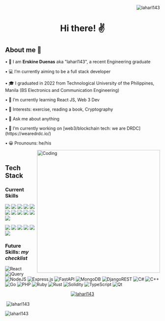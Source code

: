 <p align="right"> <img src="https://komarev.com/ghpvc/?username=laharl143&label=Profile%20views&color=0e75b6&style=flat" alt="laharl143" /> </p>
<h1 align="center">Hi there! ✌</h1>



<h2>About me 👦</h2>
<p>• 👀 I am <strong>Erskine Duenas</strong> aka "laharl143", a recent Engineering graduate </p>
<p>• 💻 I’m currently aiming to be a full stack developer </p>
<p>• 🎓 I graduated in 2022 from Technological University of the Philippines, Manila (BS Electronics and Communication Engineering)</p>
<p>• 🌱 I’m currently learning React JS, Web 3 Dev</p>
<p>• 💞️ Interests: exercise, reading a book, Cryptography</p>
<p>• 💬 Ask me about anything</p>
<p>• 🔭 I’m currently working on [web3/blockchain tech: we are DRDC](https://wearedrdc.io/)
<p>• 😀 Prounouns: he/his</p>

<img align="right" alt="Coding" width="400" src="https://media1.giphy.com/media/5eLDrEaRGHegx2FeF2/giphy.gif?cid=ecf05e47wp91l6wds6rlx7p3674si5t3x4a1s3vo6j9nqnbe&rid=giphy.gif&ct=s">
<!---
laharl143/laharl143 is a ✨ special ✨ repository because its `README.md` (this file) appears on your GitHub profile.
You can click the Preview link to take a look at your changes.
--->
<br>
<h2>Tech Stack</h2>
<h3>Current Skills</h3>

<p align="left">

<img src="https://img.shields.io/badge/html5-%23E34F26.svg?style=for-the-badge&logo=html5&logoColor=white"> 
<img src="https://img.shields.io/badge/css3-%231572B6.svg?style=for-the-badge&logo=css3&logoColor=white">  
<img src="https://img.shields.io/badge/bootstrap-%23563D7C.svg?style=for-the-badge&logo=bootstrap&logoColor=white"> 
<img src="https://img.shields.io/badge/github-%23121011.svg?style=for-the-badge&logo=github&logoColor=white"> 
<img src="https://img.shields.io/badge/git-%23F05033.svg?style=for-the-badge&logo=git&logoColor=white"> 
<img src="https://img.shields.io/badge/gitlab-%23181717.svg?style=for-the-badge&logo=gitlab&logoColor=white"> 
<img src="https://img.shields.io/badge/mysql-%2300f.svg?style=for-the-badge&logo=mysql&logoColor=white"> 
<img src="https://img.shields.io/badge/javascript-%23323330.svg?style=for-the-badge&logo=javascript&logoColor=%23F7DF1E"> 
<img src="https://img.shields.io/badge/OCTAVE-darkblue?style=for-the-badge&logo=octave&logoColor=fcd683"> 
<img src="https://img.shields.io/badge/python-3670A0?style=for-the-badge&logo=python&logoColor=ffdd54"> 
<img src="https://img.shields.io/badge/Visual%20Studio%20Code-0078d7.svg?style=for-the-badge&logo=visual-studio-code&logoColor=white"> 
</p>

<p align="left">
<img src="https://img.shields.io/badge/adobe-%23FF0000.svg?style=for-the-badge&logo=adobe&logoColor=white"> 
<img src="https://img.shields.io/badge/adobe%20photoshop-%2331A8FF.svg?style=for-the-badge&logo=adobe%20photoshop&logoColor=white"> 
<img src="https://img.shields.io/badge/Adobe%20After%20Effects-9999FF.svg?style=for-the-badge&logo=Adobe%20After%20Effects&logoColor=white"> 
<img src="https://img.shields.io/badge/adobe%20illustrator-%23FF9A00.svg?style=for-the-badge&logo=adobe%20illustrator&logoColor=white"> 
<img src="https://img.shields.io/badge/Adobe%20Lightroom-31A8FF.svg?style=for-the-badge&logo=Adobe%20Lightroom&logoColor=white"> 
<img src="https://img.shields.io/badge/Adobe%20Premiere%20Pro-9999FF.svg?style=for-the-badge&logo=Adobe%20Premiere%20Pro&logoColor=white"> 
  
</p>


<h3>Future Skills: <em>my checklist</em></h3>

<p align="left">

![React](https://img.shields.io/badge/react-%2320232a.svg?style=for-the-badge&logo=react&logoColor=%2361DAFB)
![jQuery](https://img.shields.io/badge/jquery-%230769AD.svg?style=for-the-badge&logo=jquery&logoColor=white)
![NodeJS](https://img.shields.io/badge/node.js-6DA55F?style=for-the-badge&logo=node.js&logoColor=white)
![Express.js](https://img.shields.io/badge/express.js-%23404d59.svg?style=for-the-badge&logo=express&logoColor=%2361DAFB)
![FastAPI](https://img.shields.io/badge/FastAPI-005571?style=for-the-badge&logo=fastapi)
![MongoDB](https://img.shields.io/badge/MongoDB-%234ea94b.svg?style=for-the-badge&logo=mongodb&logoColor=white)
![DjangoREST](https://img.shields.io/badge/DJANGO-REST-ff1709?style=for-the-badge&logo=django&logoColor=white&color=ff1709&labelColor=gray)
![C#](https://img.shields.io/badge/c%23-%23239120.svg?style=for-the-badge&logo=c-sharp&logoColor=white)
![C++](https://img.shields.io/badge/c++-%2300599C.svg?style=for-the-badge&logo=c%2B%2B&logoColor=white)
![Go](https://img.shields.io/badge/go-%2300ADD8.svg?style=for-the-badge&logo=go&logoColor=white)
![PHP](https://img.shields.io/badge/php-%23777BB4.svg?style=for-the-badge&logo=php&logoColor=white)
![Ruby](https://img.shields.io/badge/ruby-%23CC342D.svg?style=for-the-badge&logo=ruby&logoColor=white)
![Rust](https://img.shields.io/badge/rust-%23000000.svg?style=for-the-badge&logo=rust&logoColor=white)
![Solidity](https://img.shields.io/badge/Solidity-%23363636.svg?style=for-the-badge&logo=solidity&logoColor=white)
![TypeScript](https://img.shields.io/badge/typescript-%23007ACC.svg?style=for-the-badge&logo=typescript&logoColor=white)
![Qt](https://img.shields.io/badge/Qt-%23217346.svg?style=for-the-badge&logo=Qt&logoColor=white)

</p>



<p align="center"> <a href="https://github.com/ryo-ma/github-profile-trophy"><img src="https://github-profile-trophy.vercel.app/?username=laharl143" alt="laharl143" /></a> </p>





<!--
<p><img align="right" src="https://github-readme-stats.vercel.app/api/top-langs?username=laharl143&show_icons=true&locale=en&layout=compact" alt="laharl143" /></p>
-->

<p>&nbsp;<img align="center" src="https://github-readme-stats.vercel.app/api?username=laharl143&show_icons=true&locale=en" alt="laharl143" /></p>

<p><img align="center" src="https://github-readme-streak-stats.herokuapp.com/?user=laharl143&" alt="laharl143" /></p>
